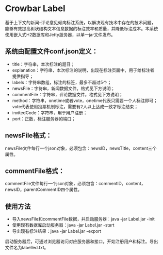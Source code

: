 # Crowbar Label

基于上下文的新闻-评论意见倾向标注系统，以解决现有技术中存在的技术问题，能够有效提高树状结构文本信息数据的标注效率和质量，并降低标注成本。本系统使用嵌入式H2数据库和Jetty服务器，以单一jar文件发布。

## 系统由配置文件conf.json定义：

+ title：字符串，本次标注的题目；
+ explanation：字符串，本次标注的说明，出现在标注页面中，用于给标注者提供指导；
+ labels：字符串数组，标注的标签，最多不超过5个；
+ newsFile：字符串，新闻数据文件，格式见下方说明；
+ commentFile：字符串，评论数据文件，格式见下方说明；
+ method：字符串，onetime或者vote，onetime代表只需要一个人标注即可；vote代表使用投票机制标注，需要有2人以上达成一致才标注结束；
+ invitedCode：字符串，用于用户注册；
+ port：正数，标注服务器的端口；

## newsFile格式：

newsFile文件每行一个json对象，必须包含：newsID，newsTitle，content三个属性。

## commentFile格式：

commentFile文件每行一个json对象，必须包含：commentID，content，newsID，parentCommentID四个属性。

## 使用方法

+ 导入newsFile和commentFile数据，并启动服务器：java -jar Label.jar -init
+ 使用现有数据库启动服务器：java -jar Label.jar -start
+ 导出现有标注结果：java -jar Label.jar -export

启动服务器后，可通过浏览器访问对应服务器和接口，开始注册用户和标注。导出文件名为labelled.txt。
